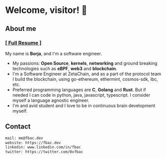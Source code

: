# Welcome, visitor! 👋

## About me

### [[ Full Resume ]](resume.md)

My name is **Borja**, and I'm a software engineer.

- My passions: **Open Source**, **kernels**, **networking** and ground breaking technologies such as **eBPF**, **web3** and **blockchain**.
- I'm a Software Engineer at ZetaChain, and as a part of the protocol team I build the blockchain, using go-ethereum, ethermint, cosmos-sdk, ibc, etc.
- Preferred programming languages are **C**, **Golang** and **Rust**. But if needed I can code in python, java, javascript, typescript. I consider myself a language agnostic engineer.
- I'm and avid student and I love to be in continuous brain development myself.

## Contact

```bash
mail: me@fbac.dev
website: https://fbac.dev
linkedin: www.linkedin.com/in/fbac
twitter: https://twitter.com/0xfbac
```
